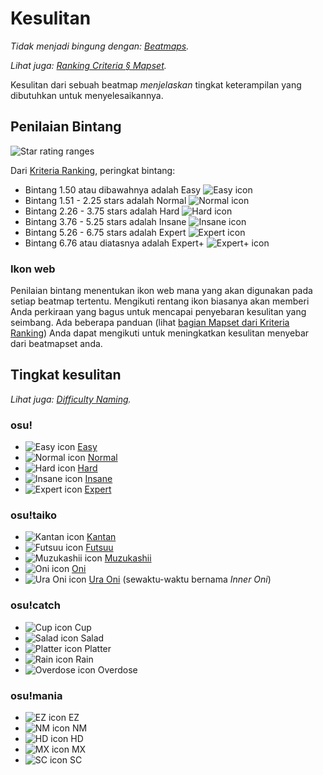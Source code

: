 # Kesulitan

*Tidak menjadi bingung dengan: [Beatmaps](/wiki/Beatmaps).*

*Lihat juga: [Ranking Criteria § Mapset](/wiki/Ranking_Criteria/#mapset).*

Kesulitan dari sebuah beatmap *menjelaskan* tingkat keterampilan yang dibutuhkan untuk menyelesaikannya.

## Penilaian Bintang

![Star rating ranges](SR_range.png "Star rating ranges")

Dari [Kriteria Ranking](/wiki/Ranking_Criteria), peringkat bintang:

- Bintang 1.50 atau dibawahnya adalah Easy ![Easy icon](/wiki/shared/diff/easy-s.png "Easy icon")
- Bintang 1.51 - 2.25 stars adalah Normal ![Normal icon](/wiki/shared/diff/normal-s.png "Normal icon")
- Bintang 2.26 - 3.75 stars adalah Hard ![Hard icon](/wiki/shared/diff/hard-s.png "Hard icon")
- Bintang 3.76 - 5.25 stars adalah Insane ![Insane icon](/wiki/shared/diff/insane-s.png "Insane icon")
- Bintang 5.26 - 6.75 stars adalah Expert ![Expert icon](/wiki/shared/diff/expert-s.png "Expert icon")
- Bintang 6.76 atau diatasnya adalah Expert+ ![Expert+ icon](/wiki/shared/diff/expertplus-s.png "Expert+ icon")

### Ikon web

Penilaian bintang menentukan ikon web mana yang akan digunakan pada setiap beatmap tertentu. Mengikuti rentang ikon biasanya akan memberi Anda perkiraan yang bagus untuk mencapai penyebaran kesulitan yang seimbang. Ada beberapa panduan (lihat [bagian Mapset dari Kriteria Ranking](/wiki/Ranking_Criteria/#mapset)) Anda dapat mengikuti untuk meningkatkan kesulitan menyebar dari beatmapset anda.

## Tingkat kesulitan

*Lihat juga: [Difficulty Naming](/wiki/Ranking_Criteria/Difficulty_Naming).*

### osu!

- ![Easy icon](/wiki/shared/diff/easy-s.png "Easy icon") [Easy](/wiki/Easy)
- ![Normal icon](/wiki/shared/diff/normal-s.png "Normal icon") [Normal](/wiki/Normal)
- ![Hard icon](/wiki/shared/diff/hard-s.png "Hard icon") [Hard](/wiki/Hard)
- ![Insane icon](/wiki/shared/diff/insane-s.png "Insane icon") [Insane](/wiki/Insane)
- ![Expert icon](/wiki/shared/diff/expert-s.png "Expert icon") [Expert](/wiki/Expert)

### osu!taiko

- ![Kantan icon](/wiki/shared/diff/easy-t.png "Kantan icon") [Kantan](/wiki/Kantan)
- ![Futsuu icon](/wiki/shared/diff/normal-t.png "Futsuu icon") [Futsuu](/wiki/Futsuu)
- ![Muzukashii icon](/wiki/shared/diff/hard-t.png "Muzukashii icon") [Muzukashii](/wiki/Muzukashii)
- ![Oni icon](/wiki/shared/diff/insane-t.png "Oni icon") [Oni](/wiki/Oni)
- ![Ura Oni icon](/wiki/shared/diff/expert-t.png "Ura Oni icon") [Ura Oni](/wiki/Ura_Oni) (sewaktu-waktu bernama _Inner Oni_)

### osu!catch

- ![Cup icon](/wiki/shared/diff/easy-c.png "Cup icon") Cup
- ![Salad icon](/wiki/shared/diff/normal-c.png "Salad icon") Salad
- ![Platter icon](/wiki/shared/diff/hard-c.png "Platter icon") Platter
- ![Rain icon](/wiki/shared/diff/insane-c.png "Rain icon") Rain
- ![Overdose icon](/wiki/shared/diff/expert-c.png "Overdose icon") Overdose

### osu!mania

- ![EZ icon](/wiki/shared/diff/easy-m.png "EZ icon") EZ
- ![NM icon](/wiki/shared/diff/normal-m.png "NM icon") NM
- ![HD icon](/wiki/shared/diff/hard-m.png "HD icon") HD
- ![MX icon](/wiki/shared/diff/insane-m.png "MX icon") MX
- ![SC icon](/wiki/shared/diff/expert-m.png "SC icon") SC

